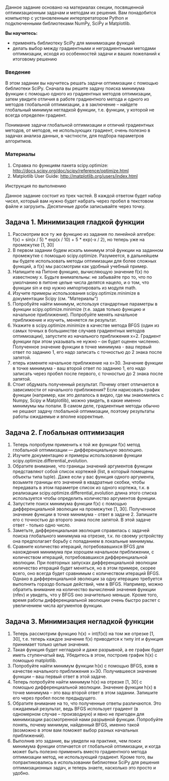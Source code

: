 Данное задание основано на материалах секции, посвященной оптимизационным задачам и методам их решения. Вам понадобится компьютер с установленным интерпретатором Python и подключенными библиотеками NumPy, SciPy и Matplotlib.

**Вы научитесь:**

- применять библиотеку SciPy для минимизации функций
- делать выбор между градиентными и неградиентными методами оптимизации, исходя из особенностей задачи и ваших пожеланий к итоговому решению

### Введение

В этом задании вы научитесь решать задачи оптимизации с помощью библиотеки SciPy. Сначала вы решите задачу поиска минимума функции с помощью одного из градиентных методов оптимизации, затем увидите отличия в работе градиентного метода и одного из методов глобальной оптимизации, а в заключение – найдете глобальный минимум негладкой функции, т.е. функции, у которой не всегда определен градиент.

Понимание задачи глобальной оптимизации и отличий градиентных методов, от методов, не использующих градиент, очень полезно в задачах анализа данных, в частности, для подбора параметров алгоритмов.

### Материалы

1. Справка по функциям пакета scipy.optimize: http://docs.scipy.org/doc/scipy/reference/optimize.html
2. Matplotlib User Guide: http://matplotlib.org/users/index.html

Инструкция по выполнению

Данное задание состоит из трех частей. В каждой ответом будет набор чисел, который вам нужно будет набрать через пробел в текстовом файле и загрузить. Десятичные дроби записывайте через точку.

## Задача 1. Минимизация гладкой функции

1. Рассмотрим все ту же функцию из задания по линейной алгебре: f(x) = sin(x / 5) * exp(x / 10) + 5 * exp(-x / 2), но теперь уже на промежутке [1, 30]
2. В первом задании будем искать минимум этой функции на заданном промежутке с помощью scipy.optimize. Разумеется, в дальнейшем вы будете использовать методы оптимизации для более сложных функций, а f(x) мы рассмотрим как удобный учебный пример.
3. Напишите на Питоне функцию, вычисляющую значение f(x) по известному x. Будьте внимательны: не забывайте про то, что по умолчанию в питоне целые числа делятся нацело, и о том, что функции sin и exp нужно импортировать из модуля math.
4. Изучите примеры использования scipy.optimize.minimize в документации Scipy (см. "Материалы")
5. Попробуйте найти минимум, используя стандартные параметры в функции scipy.optimize.minimize (т.е. задав только функцию и начальное приближение). Попробуйте менять начальное приближение и изучить, меняется ли результат.
6. Укажите в scipy.optimize.minimize в качестве метода BFGS (один из самых точных в большинстве случаев градиентных методов оптимизации), запустите из начального приближения x=2. Градиент функции при этом указывать не нужно – он будет оценен численно. Полученное значение функции в точке минимума - ваш первый ответ по заданию 1, его надо записать с точностью до 2 знака после запятой.
7. еперь измените начальное приближение на x=30. Значение функции в точке минимума - ваш второй ответ по заданию 1, его надо записать через пробел после первого, с точностью до 2 знака после запятой.
8. Стоит обдумать полученный результат. Почему ответ отличается в зависимости от начального приближения? Если нарисовать график функции (например, как это делалось в видео, где мы знакомились с Numpy, Scipy и Matplotlib), можно увидеть, в какие именно минимумы мы попали. В самом деле, градиентные методы обычно не решают задачу глобальной оптимизации, поэтому результаты работы ожидаемые и вполне корректные.

## Задача 2. Глобальная оптимизация

1. Теперь попробуем применить к той же функции f(x) метод глобальной оптимизации — дифференциальную эволюцию.
2. Изучите документацию и примеры использования функции scipy.optimize.differential_evolution.
3. Обратите внимание, что границы значений аргументов функции представляют собой список кортежей (list, в который помещены объекты типа tuple). Даже если у вас функция одного аргумента, возьмите границы его значений в квадратные скобки, чтобы передавать в этом параметре список из одного кортежа, т.к. в реализации scipy.optimize.differential_evolution длина этого списка используется чтобы определить количество аргументов функции.
4. Запустите поиск минимума функции f(x) с помощью дифференциальной эволюции на промежутке [1, 30]. Полученное значение функции в точке минимума - ответ в задаче 2. Запишите его с точностью до второго знака после запятой. В этой задаче ответ - только одно число.
5. Заметьте, дифференциальная эволюция справилась с задачей поиска глобального минимума на отрезке, т.к. по своему устройству она предполагает борьбу с попаданием в локальные минимумы.
6. Сравните количество итераций, потребовавшихся BFGS для нахождения минимума при хорошем начальном приближении, с количеством итераций, потребовавшихся дифференциальной эволюции. При повторных запусках дифференциальной эволюции количество итераций будет меняться, но в этом примере, скорее всего, оно всегда будет сравнимым с количеством итераций BFGS. Однако в дифференциальной эволюции за одну итерацию требуется выполнить гораздо больше действий, чем в BFGS. Например, можно обратить внимание на количество вычислений значения функции (nfev) и увидеть, что у BFGS оно значительно меньше. Кроме того, время работы дифференциальной эволюции очень быстро растет с увеличением числа аргументов функции.

## Задача 3. Минимизация негладкой функции

1. Теперь рассмотрим функцию h(x) = int(f(x)) на том же отрезке [1, 30], т.е. теперь каждое значение f(x) приводится к типу int и функция принимает только целые значения.
2. Такая функция будет негладкой и даже разрывной, а ее график будет иметь ступенчатый вид. Убедитесь в этом, построив график h(x) с помощью matplotlib.
3. Попробуйте найти минимум функции h(x) с помощью BFGS, взяв в качестве начального приближения x=30. Получившееся значение функции – ваш первый ответ в этой задаче.
4. Теперь попробуйте найти минимум h(x) на отрезке [1, 30] с помощью дифференциальной эволюции. Значение функции h(x) в точке минимума – это ваш второй ответ в этом задании. Запишите его через пробел после предыдущего.
5. Обратите внимание на то, что полученные ответы различаются. Это ожидаемый результат, ведь BFGS использует градиент (в одномерном случае – производную) и явно не пригоден для минимизации рассмотренной нами разрывной функции. Попробуйте понять, почему минимум, найденный BFGS, именно такой (возможно в этом вам поможет выбор разных начальных приближений).
6. Выполнив это задание, вы увидели на практике, чем поиск минимума функции отличается от глобальной оптимизации, и когда может быть полезно применить вместо градиентного метода оптимизации метод, не использующий градиент. Кроме того, вы попрактиковались в использовании библиотеки SciPy для решения оптимизационных задач, и теперь знаете, насколько это просто и удобно.
